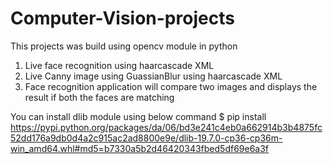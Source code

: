 # Computer-Vision-projects

This projects was build using opencv module in python

1) Live face recognition using haarcascade XML
2) Live Canny image using GuassianBlur using haarcascade XML
3) Face recognition application will compare two images and displays the result if both the faces are matching

You can install dlib module using below command
$ pip install https://pypi.python.org/packages/da/06/bd3e241c4eb0a662914b3b4875fc52dd176a9db0d4a2c915ac2ad8800e9e/dlib-19.7.0-cp36-cp36m-win_amd64.whl#md5=b7330a5b2d46420343fbed5df69e6a3f
